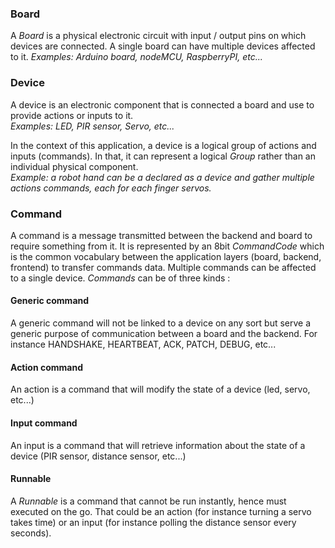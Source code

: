 ### Board

A _Board_ is a physical electronic circuit with input / output pins on which devices are connected. A single board
can have multiple devices affected to it.
_Examples: Arduino board, nodeMCU, RaspberryPI, etc..._

### Device

A device is an electronic component that is connected a board and use to provide actions or inputs to it.  
_Examples: LED, PIR sensor, Servo, etc..._

In the context of this application, a device is a logical group of actions and inputs (commands). In that, it can
represent a logical _Group_ rather than an individual physical component.  
_Example: a robot hand can be a declared as a device and gather multiple actions commands, each for each finger servos._

### Command

A command is a message transmitted between the backend and board to require something from it. It is represented by
an 8bit _CommandCode_ which is the common vocabulary between the application layers (board, backend, frontend) to
transfer commands data. Multiple commands can be affected to a single device. _Commands_ can be of three kinds :

#### Generic command

A generic command will not be linked to a device on any sort but serve a generic purpose of communication between a
board and the backend. For instance HANDSHAKE, HEARTBEAT, ACK, PATCH, DEBUG, etc...

#### Action command

An action is a command that will modify the state of a device (led, servo, etc...)

#### Input command

An input is a command that will retrieve information about the state of a device (PIR sensor, distance sensor, etc...)

#### Runnable

A _Runnable_ is a command that cannot be run instantly, hence must executed on the go. That could be an action (for instance turning a servo takes time) or an input (for instance polling the distance sensor every seconds).